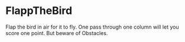 # FlappTheBird
Flap the bird in air for it to fly. One pass through one column will let you score one point. But beware of Obstacles. 
